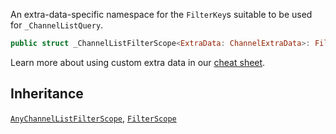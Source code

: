 
An extra-data-specific namespace for the `FilterKey`s suitable to be used for `_ChannelListQuery`.

``` swift
public struct _ChannelListFilterScope<ExtraData: ChannelExtraData>: FilterScope, AnyChannelListFilterScope 
```

> 

Learn more about using custom extra data in our [cheat sheet](https://github.com/GetStream/stream-chat-swift/wiki/Cheat-Sheet#working-with-extra-data).

## Inheritance

[`AnyChannelListFilterScope`](AnyChannelListFilterScope), [`FilterScope`](FilterScope)
